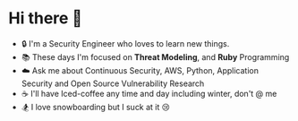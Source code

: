 # Hi there 👋

- :lock: I'm a Security Engineer who loves to learn new things.
- :books: These days I'm focused on **Threat Modeling**, and **Ruby** Programming
- :cloud: Ask me about Continuous Security, AWS, Python, Application Security and Open Source Vulnerability Research
- :coffee: I'll have Iced-coffee any time and day including winter, don't @ me
- :snowboarder: I love snowboarding but I suck at it :cry:
